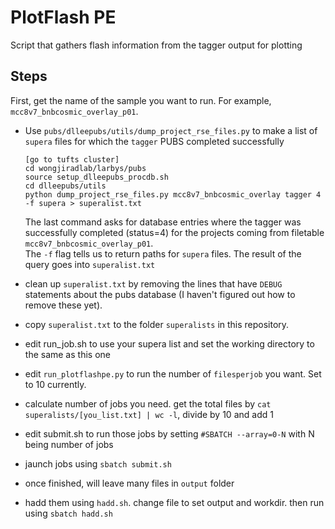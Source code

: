 # PlotFlash PE

Script that gathers flash information from the tagger output for plotting

## Steps

First, get the name of the sample you want to run. For example, `mcc8v7_bnbcosmic_overlay_p01`.

* Use `pubs/dlleepubs/utils/dump_project_rse_files.py` to make a list of `supera` files for which the `tagger` PUBS completed successfully

      [go to tufts cluster]
      cd wongjiradlab/larbys/pubs
      source setup_dlleepubs_procdb.sh
      cd dlleepubs/utils
      python dump_project_rse_files.py mcc8v7_bnbcosmic_overlay tagger 4 -f supera > superalist.txt

  The last command asks for database entries where the tagger was successfully completed (status=4) for the projects coming from filetable `mcc8v7_bnbcosmic_overlay_p01`.  
  The `-f` flag tells us to return paths for `supera` files. 
  The result of the query goes into `superalist.txt`

* clean up `superalist.txt` by removing the lines that have `DEBUG` statements about the pubs database (I haven't figured out how to remove these yet).
* copy `superalist.txt` to the folder `superalists` in this repository.
* edit run_job.sh to use your supera list and set the working directory to the same as this one
* edit `run_plotflashpe.py` to run the number of `filesperjob` you want. Set to 10 currently.
* calculate number of jobs you need. get the total files by `cat superalists/[you_list.txt] | wc -l`, divide by 10 and add 1
* edit submit.sh to run those jobs by setting `#SBATCH --array=0-N` with N being number of jobs
* jaunch jobs using `sbatch submit.sh`
* once finished, will leave many files in `output` folder
* hadd them using `hadd.sh`. change file to set output and workdir. then run using `sbatch hadd.sh`

